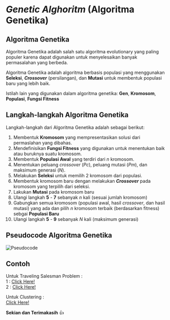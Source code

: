 # ***Genetic Alghoritm*** (Algoritma Genetika)
## **Algoritma Genetika**

Algoritma Genetika adalah salah satu algoritma evolutionary yang paling populer karena dapat digunakan untuk menyelesaikan banyak permasalahan yang berbeda.

Algoritma Genetika adalah algoritma berbasis populasi yang menggunakan **Seleksi**, ***Crossover*** (persilangan), dan **Mutasi** untuk membentuk populasi baru yang lebih baik.

Istilah lain yang digunakan dalam algoritma genetika: **Gen**, **Kromosom**, **Populasi**, **Fungsi Fitness**

## **Langkah-langkah Algoritma Genetika**
Langkah-langkah dari Algoritma Genetika adalah sebagai berikut:
1.  Membentuk **Kromosom** yang mempresentasikan solusi dari permaslahan yang dibahas.
2.  Mendefinisikan **Fungsi Fitness** yang digunakan untuk menentukan baik atau buruknya suatu kromosom.
3.  Membentuk **Populasi Awal** yang terdiri dari *n* kromosom.
4.  Menentukan peluang *crossover* (*Pc*), peluang mutasi (*Pm*), dan maksimum generasi (*N*).
5.  Melakukan **Seleksi** untuk memilih 2 kromosom dari populasi.
6.  Membentuk kromosom baru dengan melakukan ***Crossover*** pada kromosom yang terpilih dari seleksi.
7.  Lakukan **Mutasi** pada kromosom baru
8.  Ulangi langkah **5** - **7** sebanyak *n* kali (sesuai jumlah kromosom)
9.  Gabungkan semua kromosom (populasi awal, hasil *crossover*, dan hasil mutasi) yang ada dan pilih *n* kromosom terbaik (berdasarkan fitness) sebgai **Populasi Baru**
10. Ulangi langkah **5** - **9** sebanyak *N* kali (maksimum generasi)

## **Pseudocode Algoritma Genetika**
![Pseudocode](https://user-images.githubusercontent.com/49557695/121672831-76381400-cada-11eb-9641-a451b9c77559.png)

## **Contoh**
Untuk Traveling Salesman Problem :<br>
1 : [Click Here!](https://github.com/sandhiwr/Genetic-Alghoritm/blob/main/GeneticAlgorithmTSP1_Sandhi%20Wijaya%20Rosga_06111840000031.ipynb)<br>
2 : [Click Here!](https://github.com/sandhiwr/Genetic-Alghoritm/blob/main/GeneticAlgorithmTSP2_Sandhi%20Wijaya%20Rosga_06111840000031.ipynb)

Untuk Clustering :<br>
[Click Here!](https://github.com/sandhiwr/Genetic-Alghoritm/blob/main/Clustering.ipynb)

**Sekian dan Terimakasih** :+1:
